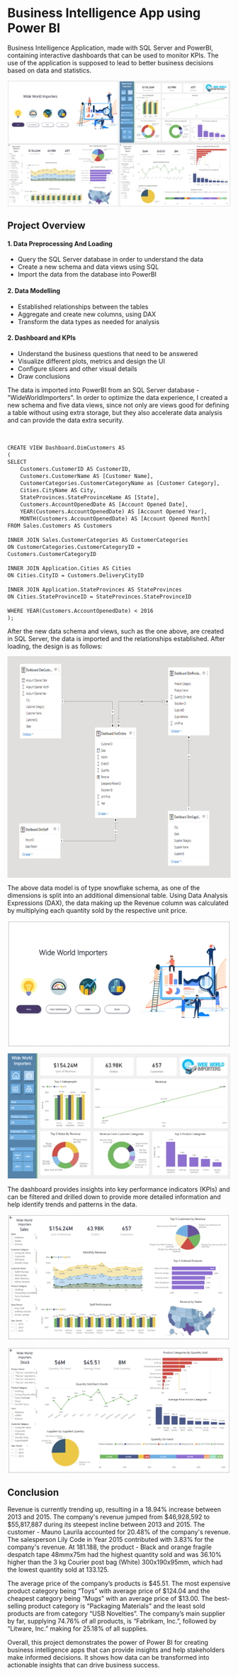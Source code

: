 # Business Intelligence App using Power BI

Business Intelligence Application, made with SQL Server and PowerBI, containing interactive dashboards that can be used to monitor KPIs. The use of the application is supposed to lead to better business decisions based on data and statistics.

<p align="center">
<img align="center" src="https://github.com/PmnAngelov/BI-App-PowerBI/blob/main/Images/Overview.png" />
</p>

## Project Overview
#### **1. Data Preprocessing And Loading**
* Query the SQL Server database in order to understand the data
* Create a new schema and data views using SQL
* Import the data from the database into PowerBI

#### **2. Data Modelling**
* Established relationships between the tables
* Aggregate and create new columns, using DAX
* Transform the data types as needed for analysis

#### **2. Dashboard and KPIs**
* Understand the business questions that need to be answered
* Visualize different plots, metrics and design the UI
* Configure slicers and other visual details
* Draw conclusions

The data is imported into PowerBI from an SQL Server database - "WideWorldImporters". In order to optimize the data experience, I created a new schema and five data views, since not only are views good for defining a table without using extra storage, but they also accelerate data analysis and can provide the data extra security.
<br/>

<br/>

```
CREATE VIEW Dashboard.DimCustomers AS
(
SELECT
	Customers.CustomerID AS CustomerID,
	Customers.CustomerName AS [Customer Name],
	CustomerCategories.CustomerCategoryName as [Customer Category],
	Cities.CityName AS City,
	StateProvinces.StateProvinceName AS [State],
	Customers.AccountOpenedDate AS [Account Opened Date],
	YEAR(Customers.AccountOpenedDate) AS [Account Opened Year],
	MONTH(Customers.AccountOpenedDate) AS [Account Opened Month]
FROM Sales.Customers AS Customers

INNER JOIN Sales.CustomerCategories AS CustomerCategories
ON CustomerCategories.CustomerCategoryID = Customers.CustomerCategoryID 

INNER JOIN Application.Cities AS Cities
ON Cities.CityID = Customers.DeliveryCityID

INNER JOIN Application.StateProvinces AS StateProvinces
ON Cities.StateProvinceID = StateProvinces.StateProvinceID

WHERE YEAR(Customers.AccountOpenedDate) < 2016
);
```

After the new data schema and views, such as the one above, are created in SQL Server, the data is imported and the relationships established. After loading, the design is as follows:

<p align="center">
<img align="center" src="https://github.com/PmnAngelov/BI-App-PowerBI/blob/main/Images/DataModel.PNG" width="800" height="500" />
</p>

The above data model is of type snowflake schema, as one of the dimensions is split into an additional dimensional table. Using Data Analysis Expressions (DAX), the data making up the Revenue column was calculated by multiplying each quantity sold by the respective unit price.

<p align="center">
<img align="center" src="https://github.com/PmnAngelov/BI-App-PowerBI/blob/main/Images/Intro.PNG" />
</p>


<p align="center">
<img align="center" src="https://github.com/PmnAngelov/BI-App-PowerBI/blob/main/Images/MainDashboard.PNG" />
</p>

The dashboard provides insights into key performance indicators (KPIs) and can be filtered and drilled down to provide more detailed information and help identify trends and patterns in the data.

<p align="center">
<img align="center" src="https://github.com/PmnAngelov/BI-App-PowerBI/blob/main/Images/Sales.PNG" />
</p>


<p align="center">
<img align="center" src="https://github.com/PmnAngelov/BI-App-PowerBI/blob/main/Images/Stock.PNG" />
</p>

## Conclusion

Revenue is currently trending up, resulting in a 18.94% increase between 2013 and 2015. The company's revenue jumped from $46,928,592 to $55,817,887 during its steepest incline between 2013 and 2015. The customer - Mauno Laurila accounted for 20.48% of the company's revenue. The salesperson Lily Code in Year 2015 contributed with 3.83% for the company's revenue. At 181.188, the product - Black and orange fragile despatch tape 48mmx75m had the highest quantity sold and was 36.10% higher than the 3 kg Courier post bag (White) 300x190x95mm, which had the lowest quantity sold at 133.125.


The average price of the company’s products is $45.51. The most expensive product category being “Toys” with average price of $124.04 and the cheapest category being “Mugs” with an average price of $13.00. The best-selling product category is “Packaging Materials” and the least sold products are from category “USB Novelties”. The company’s main supplier by far, supplying 74.76% of all products, is “Fabrikam, Inc.”, followed by “Litware, Inc.” making for 25.18% of all supplies.

Overall, this project demonstrates the power of Power BI for creating business intelligence apps that can provide insights and help stakeholders make informed decisions. It shows how data can be transformed into actionable insights that can drive business success.
